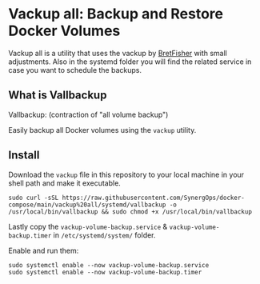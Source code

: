 # Vackup all: Backup and Restore Docker Volumes

Vackup all is a utility that uses the vackup by [BretFisher](https://github.com/BretFisher/docker-vackup) with small adjustments. Also in the systemd folder you will find the related service in case you want to schedule the backups.

## What is Vallbackup

Vallbackup: (contraction of "all volume backup")

Easily backup all Docker volumes using the `vackup` utility.

## Install

Download the `vackup` file in this repository to your local machine in your shell path and make it executable.

```shell
sudo curl -sSL https://raw.githubusercontent.com/SynergOps/docker-compose/main/vackup%20all/systemd/vallbackup -o /usr/local/bin/vallbackup && sudo chmod +x /usr/local/bin/vallbackup
```

Lastly copy the `vackup-volume-backup.service` & `vackup-volume-backup.timer` in `/etc/systemd/system/` folder.

Enable and run them:

```
sudo systemctl enable --now vackup-volume-backup.service
sudo systemctl enable --now vackup-volume-backup.timer
```
